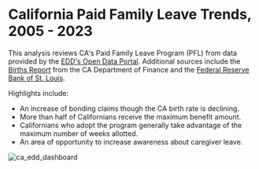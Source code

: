 # California Paid Family Leave Trends, 2005 - 2023

This analysis reviews CA's Paid Family Leave Program (PFL) from data provided by the [EDD's Open Data Portal]([url](https://data.ca.gov/dataset/paid-family-leave-pfl-monthly-data)). Additional sources include the [Births Report]([url](https://dof.ca.gov/serp/?q=births)) from the CA Department of Finance and the [Federal Reserve Bank of St. Louis]([url](https://fred.stlouisfed.org/series/MEHOINUSCAA646N)).

Highlights include:
- An increase of bonding claims though the CA birth rate is declining.
- More than half of Californians receive the maximum benefit amount.
- Californians who adopt the program generally take advantage of the maximum number of weeks allotted.
- An area of opportunity to increase awareness about caregiver leave.

![ca_edd_dashboard](https://github.com/user-attachments/assets/e4a257fd-0f81-4467-a011-5637cdd6e5af)

